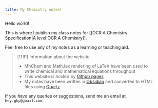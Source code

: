 ```yaml
---
title: My Chemistry notes!
---
```


Hello world!

This is where I publish my class notes for [[OCR A Chemistry Specification|A level OCR A Chemistry]].

Feel free to use any of my notes as a learning or teaching aid.

> [!TIP] Information about the website
> - MhChem and MathJax rendering of LaTeX have been used to write chemical and mathematical equations throughout
> - This website is hosted by [Github pages](https://pages.github.com/)
> - My notes have been written in [Obsidian](https://obsidian.md/) and converted to HTML files using [Quartz](https://quartz.jzhao.xyz/) 

If you have any queries or suggestions, send me an email at `hey.gbp@gmail.com`